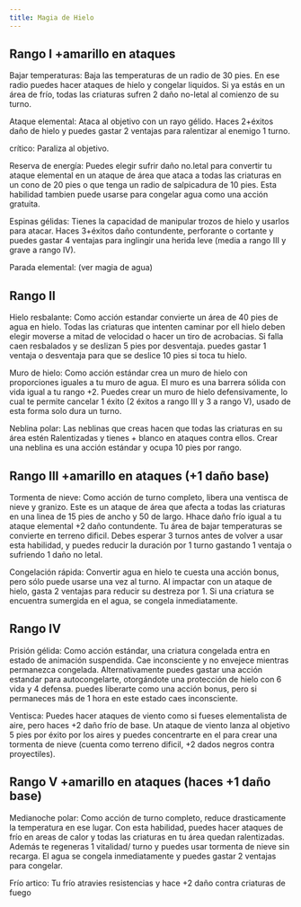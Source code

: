 ```yaml
---
title: Magia de Hielo
---
```


## Rango I +amarillo en ataques

Bajar temperaturas: Baja las temperaturas de un radio de 30 pies. En ese radio puedes hacer ataques de hielo y congelar liquidos. Si ya estás en un área de frío, todas las criaturas sufren 2 daño no-letal al comienzo de su turno.

Ataque elemental: Ataca al objetivo con un rayo gélido. Haces 2+éxitos daño de hielo y puedes gastar 2 ventajas para ralentizar al enemigo 1 turno.

crítico: Paraliza al objetivo.

Reserva de energía: Puedes elegir sufrir daño no.letal para convertir tu ataque elemental  en un ataque de área que ataca a todas las criaturas en un cono de 20 pies o que tenga un radio de salpicadura de 10 pies. Esta habilidad tambien puede usarse para congelar agua como una acción gratuita.

Espinas gélidas: Tienes la capacidad de manipular trozos de hielo y usarlos para atacar. Haces 3+éxitos daño contundente, perforante o cortante y puedes gastar 4 ventajas para inglingir una herida leve (media a rango III y grave a rango IV).

Parada elemental: (ver magia de agua)

## Rango II

Hielo resbalante: Como acción estandar convierte un área de 40 pies de agua en hielo. Todas las criaturas que intenten caminar por ell hielo deben elegir moverse a mitad de velocidad o hacer un tiro de acrobacias. Si falla caen resbalados y se deslizan 5 pies por desventaja. puedes gastar 1 ventaja o desventaja para que se deslice 10 pies si toca tu hielo.

Muro de hielo: Como acción estándar crea un muro de hielo con proporciones iguales a tu muro de agua. El muro es una barrera sólida con vida igual a tu rango +2. Puedes crear un muro de hielo defensivamente, lo cual te permite cancelar 1 éxito (2 éxitos a rango III y 3 a rango V), usado de esta forma solo dura un turno.

Neblina polar: Las neblinas que creas hacen que todas las criaturas en su área estén Ralentizadas y tienes + blanco en ataques contra ellos. Crear una neblina es una acción estándar y ocupa 10 pies por rango. 

## Rango III +amarillo en ataques (+1 daño base)

Tormenta de nieve: Como acción de turno completo, libera una ventisca de nieve y granizo. Este es un ataque de área que afecta a todas las criaturas en una linea de 15 pies de ancho y 50 de largo. Hhace daño frío igual a tu ataque elemental +2 daño contundente. Tu área de bajar temperaturas se convierte en terreno dificil. Debes esperar 3 turnos antes de volver a usar esta habilidad, y puedes reducir la duración por 1 turno gastando 1 ventaja o sufriendo 1 daño no letal.

Congelación rápida: Convertir agua en hielo te cuesta una acción bonus, pero sólo puede usarse una vez al turno. Al impactar con un ataque de hielo, gasta 2 ventajas para reducir su destreza por 1. Si una criatura se encuentra sumergida en el agua, se congela inmediatamente.

## Rango IV 

Prisión gélida: Como acción estándar, una criatura congelada entra en estado de animación suspendida. Cae inconsciente y no envejece mientras permanezca congelada. Alternativamente puedes gastar una acción estandar para autocongelarte, otorgándote una protección de hielo con 6 vida y 4 defensa. puedes liberarte como una acción bonus, pero si permaneces más de 1 hora en este estado caes inconsciente.

Ventisca: Puedes hacer ataques de viento como si fueses elementalista de aire, pero haces +2 daño frío de base. Un ataque de viento lanza al objetivo 5 pies por éxito por los aires y puedes concentrarte en el para crear una tormenta de nieve (cuenta como terreno dificil, +2 dados negros contra proyectiles).

## Rango V +amarillo en ataques (haces +1 daño base)

Medianoche polar: Como acción de turno completo, reduce drasticamente la temperatura en ese lugar. Con esta habilidad, puedes hacer ataques de frío en areas de calor y todas las criaturas en tu área quedan ralentizadas. Además te regeneras 1 vitalidad/ turno y puedes usar tormenta de nieve sin recarga. El agua se congela inmediatamente y puedes gastar 2 ventajas para congelar.

Frío artico: Tu frío atravies resistencias y hace +2 daño contra criaturas de fuego